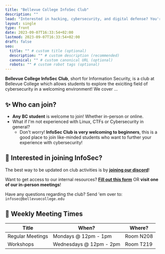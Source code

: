 ```yaml
---
title: "Bellevue College InfoSec Club"
description: ""
lead: "Interested in hacking, cybersecurity, and digital defense? You're in the right place!"
layout: single
type: front
date: 2023-09-07T16:33:54+02:00
lastmod: 2023-09-07T16:33:54+02:00
draft: false
seo:
  title: "" # custom title (optional)
  description: "" # custom description (recommended)
  canonical: "" # custom canonical URL (optional)
  robots: "" # custom robot tags (optional)
---
```


**Bellevue College InfoSec Club**, short for Information Security, is a club at Bellevue College which allows students to explore the exiciting field of cybersecurity in a welcoming environment! We cover ...

## ✨ Who can join?

- **Any BC student** is welcome to join! Whether in-person or online.
- What if I'm not experienced with Linux, CTFs or Cybersecurity in general?
  - Don't worry! **InfoSec Club is very welcoming to beginners**, this is a good place to join like-minded students who want to further your experience with cybersecurity!

## 🚪 Interested in joining InfoSec?

The best way to be updated on club activities is by **[joining our discord](https://discord.com/invite/8YKrvbcZyd)**!

Want to get access to our internal resources? **[Fill out this form](https://forms.office.com/r/K3keHmA44n)** OR **visit one of our in-person meetings**!

Have any questions regarding the club? Send 'em over to: `infosec@bellevuecollege.edu`

## 📅 Weekly Meeting Times

| Title            | When?                   | Where?      |
| -----------      | -----------             | ----------- |
| Regular Meetings | Mondays @ 12pm - 1pm    | Room N208   |
| Workshops        | Wednesdays @ 12pm - 2pm | Room T219   |
